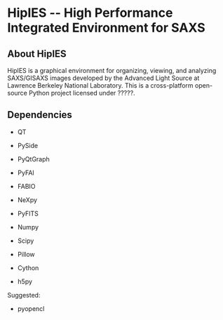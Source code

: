 # HipIES -- High Performance Integrated Environment for SAXS

## About HipIES

HipIES is a graphical environment for organizing, viewing, and analyzing SAXS/GISAXS images developed by the Advanced Light Source at Lawrence Berkeley National Laboratory. This is a cross-platform open-source Python project licensed under ?????. 

## Dependencies
* QT
* PySide
* PyQtGraph
* PyFAI
* FABIO
* NeXpy
* PyFITS
* Numpy
* Scipy
* Pillow

* Cython
* h5py

Suggested:

* pyopencl



